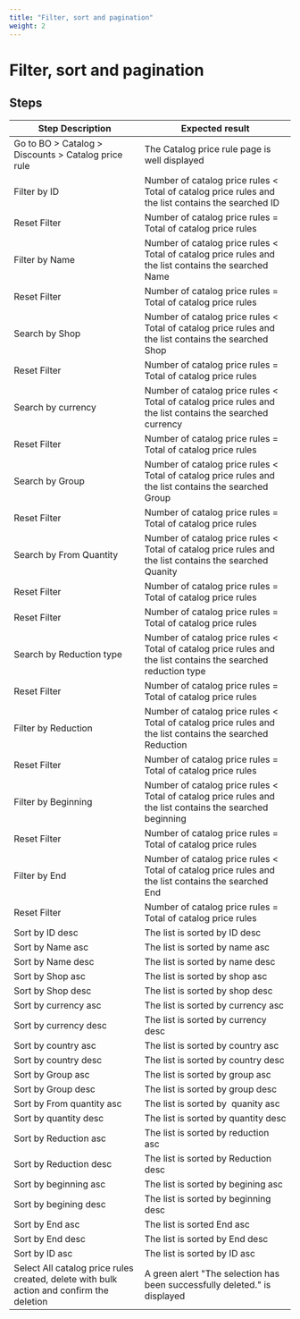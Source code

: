 ```yaml
---
title: "Filter, sort and pagination"
weight: 2
---
```


# Filter, sort and pagination
## Steps
| Step Description | Expected result |
| ----- | ----- |
| Go to BO > Catalog > Discounts > Catalog price rule | The Catalog price rule page is well displayed |
| Filter by ID | Number of catalog price rules < Total of catalog price rules and the list contains the searched ID |
| Reset Filter | Number of catalog price rules = Total of catalog price rules |
| Filter by Name | Number of catalog price rules < Total of catalog price rules and the list contains the searched Name |
| Reset Filter | Number of catalog price rules = Total of catalog price rules |
| Search by Shop | Number of catalog price rules < Total of catalog price rules and the list contains the searched Shop |
| Reset Filter | Number of catalog price rules = Total of catalog price rules |
| Search by currency | Number of catalog price rules < Total of catalog price rules and the list contains the searched currency |
| Reset Filter | Number of catalog price rules = Total of catalog price rules |
| Search by Group | Number of catalog price rules < Total of catalog price rules and the list contains the searched Group |
| Reset Filter | Number of catalog price rules = Total of catalog price rules |
| Search by From Quantity | Number of catalog price rules < Total of catalog price rules and the list contains the searched Quanity |
| Reset Filter | Number of catalog price rules = Total of catalog price rules |
| Reset Filter | Number of catalog price rules = Total of catalog price rules |
| Search by Reduction type | Number of catalog price rules < Total of catalog price rules and the list contains the searched reduction type |
| Reset Filter | Number of catalog price rules = Total of catalog price rules |
| Filter by Reduction | Number of catalog price rules < Total of catalog price rules and the list contains the searched Reduction |
| Reset Filter | Number of catalog price rules = Total of catalog price rules |
| Filter by Beginning | Number of catalog price rules < Total of catalog price rules and the list contains the searched beginning |
| Reset Filter | Number of catalog price rules = Total of catalog price rules |
| Filter by End | Number of catalog price rules < Total of catalog price rules and the list contains the searched End |
| Reset Filter | Number of catalog price rules = Total of catalog price rules |
| Sort by ID desc | The list is sorted by ID desc |
| Sort by Name asc | The list is sorted by name asc |
| Sort by Name desc | The list is sorted by name desc |
| Sort by Shop asc | The list is sorted by shop asc |
| Sort by Shop desc | The list is sorted by shop desc |
| Sort by currency asc | The list is sorted by currency asc |
| Sort by currency desc | The list is sorted by currency desc |
| Sort by country asc | The list is sorted by country asc |
| Sort by country desc | The list is sorted by country desc |
| Sort by Group asc | The list is sorted by group asc |
| Sort by Group desc | The list is sorted by group desc |
| Sort by From quantity asc | The list is sorted by  quanity asc |
| Sort by quantity desc | The list is sorted by quantity desc |
| Sort by Reduction asc | The list is sorted by reduction asc |
| Sort by Reduction desc | The list is sorted by Reduction desc |
| Sort by beginning asc | The list is sorted by begining asc |
| Sort by begining desc | The list is sorted by beginning desc |
| Sort by End asc | The list is sorted End asc |
| Sort by End desc | The list is sorted by End desc |
| Sort by ID asc | The list is sorted by ID asc |
| Select All catalog price rules created, delete with bulk action and confirm the deletion | A green alert "The selection has been successfully deleted." is displayed |
